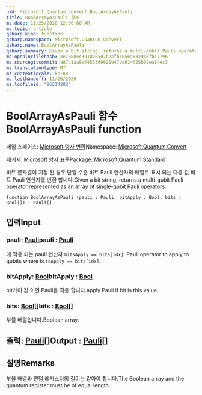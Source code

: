```yaml
---
uid: Microsoft.Quantum.Convert.BoolArrayAsPauli
title: BoolArrayAsPauli 함수
ms.date: 11/25/2020 12:00:00 AM
ms.topic: article
qsharp.kind: function
qsharp.namespace: Microsoft.Quantum.Convert
qsharp.name: BoolArrayAsPauli
qsharp.summary: Given a bit string, returns a multi-qubit Pauli operator represented as an array of single-qubit Pauli operators.
ms.openlocfilehash: 8e7088ec3918165d7b2afb1056a8319c6fb17796
ms.sourcegitcommit: a87c1aa8e7453360025e47ba614f25b02ea84ec3
ms.translationtype: MT
ms.contentlocale: ko-KR
ms.lasthandoff: 11/26/2020
ms.locfileid: "96214282"
---
```

# <a name="boolarrayaspauli-function"></a><span data-ttu-id="81708-102">BoolArrayAsPauli 함수</span><span class="sxs-lookup"><span data-stu-id="81708-102">BoolArrayAsPauli function</span></span>

<span data-ttu-id="81708-103">네임 스페이스: [Microsoft 양자 변환](xref:Microsoft.Quantum.Convert)</span><span class="sxs-lookup"><span data-stu-id="81708-103">Namespace: [Microsoft.Quantum.Convert](xref:Microsoft.Quantum.Convert)</span></span>

<span data-ttu-id="81708-104">패키지: [Microsoft 양자 표준](https://nuget.org/packages/Microsoft.Quantum.Standard)</span><span class="sxs-lookup"><span data-stu-id="81708-104">Package: [Microsoft.Quantum.Standard](https://nuget.org/packages/Microsoft.Quantum.Standard)</span></span>


<span data-ttu-id="81708-105">비트 문자열이 지정 된 경우 단일 수준 비트 Pauli 연산자의 배열로 표시 되는 다중 값 비트 Pauli 연산자를 반환 합니다.</span><span class="sxs-lookup"><span data-stu-id="81708-105">Given a bit string, returns a multi-qubit Pauli operator represented as an array of single-qubit Pauli operators.</span></span>

```qsharp
function BoolArrayAsPauli (pauli : Pauli, bitApply : Bool, bits : Bool[]) : Pauli[]
```


## <a name="input"></a><span data-ttu-id="81708-106">입력</span><span class="sxs-lookup"><span data-stu-id="81708-106">Input</span></span>

### <a name="pauli--pauli"></a><span data-ttu-id="81708-107">pauli: [Pauli](xref:microsoft.quantum.lang-ref.pauli)</span><span class="sxs-lookup"><span data-stu-id="81708-107">pauli : [Pauli](xref:microsoft.quantum.lang-ref.pauli)</span></span>

<span data-ttu-id="81708-108">에 적용 되는 pauli 연산자 `bitsApply == bits[idx]` .</span><span class="sxs-lookup"><span data-stu-id="81708-108">Pauli operator to apply to qubits where `bitsApply == bits[idx]`.</span></span>


### <a name="bitapply--bool"></a><span data-ttu-id="81708-109">bitApply: [Bool](xref:microsoft.quantum.lang-ref.bool)</span><span class="sxs-lookup"><span data-stu-id="81708-109">bitApply : [Bool](xref:microsoft.quantum.lang-ref.bool)</span></span>

<span data-ttu-id="81708-110">bit가이 값 이면 Pauli를 적용 합니다.</span><span class="sxs-lookup"><span data-stu-id="81708-110">apply Pauli if bit is this value.</span></span>


### <a name="bits--bool"></a><span data-ttu-id="81708-111">bits: [Bool](xref:microsoft.quantum.lang-ref.bool)[]</span><span class="sxs-lookup"><span data-stu-id="81708-111">bits : [Bool](xref:microsoft.quantum.lang-ref.bool)[]</span></span>

<span data-ttu-id="81708-112">부울 배열입니다.</span><span class="sxs-lookup"><span data-stu-id="81708-112">Boolean array.</span></span>



## <a name="output--pauli"></a><span data-ttu-id="81708-113">출력: [Pauli](xref:microsoft.quantum.lang-ref.pauli)[]</span><span class="sxs-lookup"><span data-stu-id="81708-113">Output : [Pauli](xref:microsoft.quantum.lang-ref.pauli)[]</span></span>



## <a name="remarks"></a><span data-ttu-id="81708-114">설명</span><span class="sxs-lookup"><span data-stu-id="81708-114">Remarks</span></span>

<span data-ttu-id="81708-115">부울 배열과 퀀텀 레지스터의 길이는 같아야 합니다.</span><span class="sxs-lookup"><span data-stu-id="81708-115">The Boolean array and the quantum register must be of equal length.</span></span>